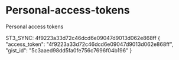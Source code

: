 # Personal-access-tokens
Personal access tokens

ST3_SYNC: 4f9223a33d72c46dcd6e09047d9013d062e868ff 
{
	"access_token": "4f9223a33d72c46dcd6e09047d9013d062e868ff",
	"gist_id": "5c3aaed98dd5fa0fe756c7696f04b196"
}



